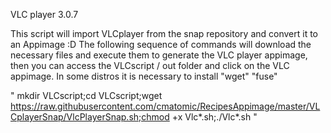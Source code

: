 
VLC player 3.0.7

This script will import VLCplayer from the snap repository and convert it to an Appimage :D
The following sequence of commands will download the necessary files and execute them to generate the VLC player appimage, then you can access the VLCscript / out folder and click on the VLC appimage.
In some distros it is necessary to install  "wget" "fuse"

" mkdir VLCscript;cd VLCscript;wget https://raw.githubusercontent.com/cmatomic/RecipesAppimage/master/VLCplayerSnap/VlcPlayerSnap.sh;chmod +x Vlc*.sh;./Vlc*.sh "
